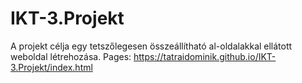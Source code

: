 # IKT-3.Projekt
A projekt célja egy tetszőlegesen összeállítható al-oldalakkal ellátott weboldal létrehozása.
Pages: https://tatraidominik.github.io/IKT-3.Projekt/index.html
